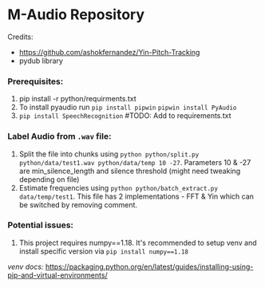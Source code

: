 # M-Audio Repository

Credits:
- https://github.com/ashokfernandez/Yin-Pitch-Tracking
- pydub library

### Prerequisites:
1. pip install -r python/requirments.txt
2. To install pyaudio run `pip install pipwin` `pipwin install PyAudio`
3. `pip install SpeechRecognition` #TODO: Add to requirements.txt

### Label Audio from `.wav` file:
1. Split the file into chunks using `python python/split.py python/data/test1.wav python/data/temp 10 -27`. Parameters 10 & -27 are min_silence_length and silence threshold (might need tweaking depending on file)
2. Estimate frequencies using `python python/batch_extract.py data/temp/test1`. This file has 2 implementations - FFT & Yin which can be switched by removing comment.


### Potential issues:

1. This project requires numpy==1.18. It's recommended to
setup venv and install specific version via `pip install numpy==1.18`

*venv docs:* https://packaging.python.org/en/latest/guides/installing-using-pip-and-virtual-environments/
